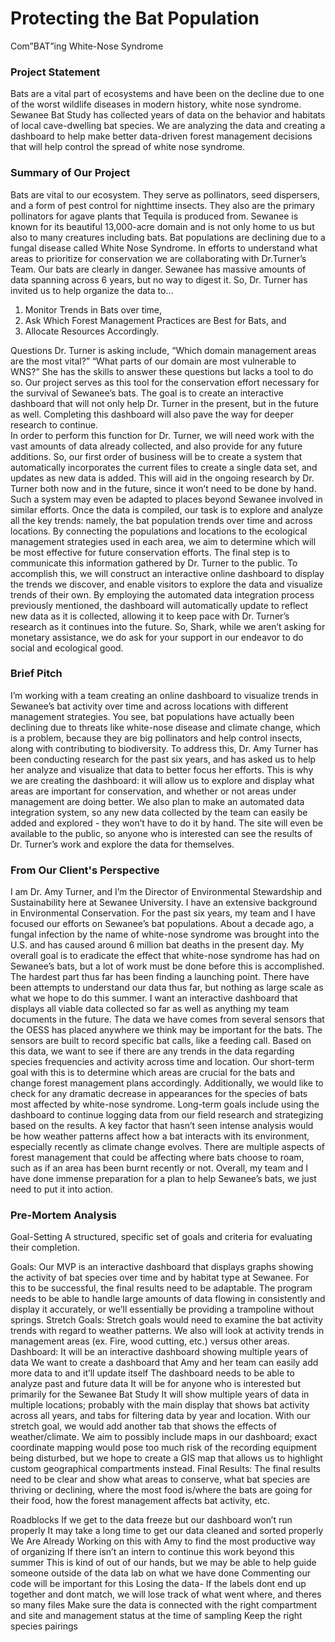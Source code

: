 # Protecting the Bat Population
Com”BAT”ing White-Nose Syndrome

### Project Statement
Bats are a vital part of ecosystems and have been on the decline due to one of the worst wildlife diseases in modern history, white nose syndrome. Sewanee Bat Study has collected years of data on the behavior and habitats of local cave-dwelling bat species. We are analyzing the data and creating a dashboard to help make better data-driven forest management decisions that will help control the spread of white nose syndrome.


### Summary of Our Project
Bats are vital to our ecosystem. They serve as pollinators, seed dispersers, and a form of pest control for nighttime insects. They also are the primary pollinators for agave plants that Tequila is produced from.
Sewanee is known for its beautiful 13,000-acre domain and is not only home to us but also to many creatures including bats. Bat populations are declining due to a fungal disease called White Nose Syndrome. In efforts to understand what areas to prioritize for conservation we are collaborating with Dr.Turner’s Team. 
Our bats are clearly in danger. Sewanee has massive amounts of data spanning across 6 years, but no way to digest it. So, Dr. Turner has invited us to help organize the data to… 
1. Monitor Trends in Bats over time, 
2. Ask Which Forest Management Practices are Best for Bats, and 
3. Allocate Resources Accordingly.

Questions Dr. Turner is asking include, “Which domain management areas are the most vital?”  “What parts of our domain are most vulnerable to WNS?” She has the skills to answer these questions but lacks a tool to do so. Our project serves as this tool for the conservation effort necessary for the survival of Sewanee’s bats. The goal is to create an interactive dashboard that will not only help Dr. Turner in the present, but in the future as well. Completing this dashboard will also pave the way for deeper research to continue.  
In order to perform this function for Dr. Turner, we will need work with the vast amounts of data already collected, and also provide for any future additions. So, our first order of business will be to create a system that automatically incorporates the current files to create a single data set, and updates as new data is added. This will aid in the ongoing research by Dr. Turner both now and in the future, since it won’t need to be done by hand. Such a system may even be adapted to places beyond Sewanee involved in similar efforts.
Once the data is compiled, our task is to explore and analyze all the key trends: namely, the bat population trends over time and across locations. By connecting the populations and locations to the ecological management strategies used in each area, we aim to determine which will be most effective for future conservation efforts.
The final step is to communicate this information gathered by Dr. Turner to the public. To accomplish this, we will construct an interactive online dashboard to display the trends we discover, and enable visitors to explore the data and visualize trends of their own. By employing the automated data integration process previously mentioned, the dashboard will automatically update to reflect new data as it is collected, allowing it to keep pace with Dr. Turner’s research as it continues into the future.
So, Shark, while we aren’t asking for monetary assistance, we do ask for your support in our endeavor to do social and ecological good. 


### Brief Pitch
I’m working with a team creating an online dashboard to visualize trends in Sewanee’s bat activity over time and across locations with different management strategies. You see, bat populations have actually been declining due to threats like white-nose disease and climate change, which is a problem, because they are big pollinators and help control insects, along with contributing to biodiversity. To address this, Dr. Amy Turner has been conducting research for the past six years, and has asked us to help her analyze and visualize that data to better focus her efforts. This is why we are creating the dashboard: it will allow us to explore and display what areas are important for conservation, and whether or not areas under management are doing better. We also plan to make an automated data integration system, so any new data collected by the team can easily be added and explored - they won’t have to do it by hand. The site will even be available to the public, so anyone who is interested can see the results of Dr. Turner’s work and explore the data for themselves.


### From Our Client's Perspective
I am Dr. Amy Turner, and I’m the Director of Environmental Stewardship and Sustainability here at Sewanee University. I have an extensive background in Environmental Conservation. For the past six years, my team and I have focused our efforts on Sewanee’s bat populations. About a decade ago, a fungal infection by the name of white-nose syndrome was brought into the U.S. and has caused around 6 million bat deaths in the present day.
My overall goal is to eradicate the effect that white-nose syndrome has had on Sewanee’s bats, but a lot of work must be done before this is accomplished. The hardest part thus far has been finding a launching point. There have been attempts to understand our data thus far, but nothing as large scale as what we hope to do this summer. I want an interactive dashboard that displays all viable data collected so far as well as anything my team documents in the future.
The data we have comes from several sensors that the OESS has placed anywhere we think may be important for the bats. The sensors are built to record specific bat calls, like a feeding call. Based on this data, we want to see if there are any trends in the data regarding species frequencies and activity across time and location. Our short-term goal with this is to determine which areas are crucial for the bats and change forest management plans accordingly. Additionally, we would like to check for any dramatic decrease in appearances for the species of bats most affected by white-nose syndrome.
Long-term goals include using the dashboard to continue logging data from our field research and strategizing based on the results. A key factor that hasn’t seen intense analysis would be how weather patterns affect how a bat interacts with its environment, especially recently as climate change evolves. There are multiple aspects of forest management that could be affecting where bats choose to roam, such as if an area has been burnt recently or not.
Overall, my team and I have done immense preparation for a plan to help Sewanee’s bats, we just need to put it into action.


### Pre-Mortem Analysis
Goal-Setting
A structured, specific set of goals and criteria for evaluating their completion.


Goals:
Our MVP is an interactive dashboard that displays graphs showing the activity of bat species over time and by habitat type at Sewanee. 
For this to be successful, the final results need to be adaptable. The program needs to be able to handle large amounts of data flowing in consistently and display it accurately, or we’ll essentially be providing a trampoline without springs.
Stretch Goals:
Stretch goals would need to examine the bat activity trends with regard to weather patterns.
We also will look at activity trends in management areas (ex. Fire, wood cutting, etc.) versus other areas. 
Dashboard: 
It will be an interactive dashboard showing multiple years of data
We want to create a dashboard that Amy and her team can easily add more data to and it’ll update itself
The dashboard needs to be able to analyze past and future data
It will be for anyone who is interested but primarily for the Sewanee Bat Study 
It will show multiple years of data in multiple locations; probably with the main display that shows bat activity across all years, and tabs for filtering data by year and location. With our stretch goal, we would add another tab that shows the effects of weather/climate.
We aim to possibly include maps in our dashboard; exact coordinate mapping would pose too much risk of the recording equipment being disturbed, but we hope to create a GIS map that allows us to highlight custom geographical compartments instead.
Final Results:
The final results need to be clear and show what areas to conserve, what bat species are thriving or declining, where the most food is/where the bats are going for their food, how the forest management affects bat activity, etc.


Roadblocks
If we get to the data freeze but our dashboard won’t run properly 
It may take a long time to get our data cleaned and sorted properly
We Are Already Working on this with Amy to find the most productive way of organizing
If there isn’t an intern to continue this work beyond this summer 
This is kind of out of our hands, but we may be able to help guide someone outside of the data lab on what we have done
Commenting our code will be important for this 
Losing the data-
If the labels dont end up together and dont match, we will lose track of what went where, and theres so many files
Make sure the data is connected with the right compartment and site and management status at the time of sampling
Keep the right species pairings

